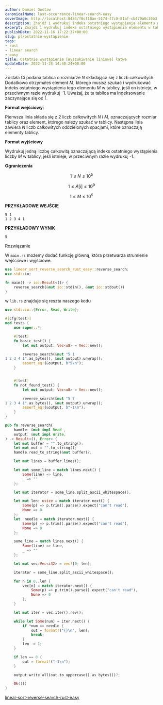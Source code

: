 ```yaml
---
author: Daniel Gustaw
canonicalName: last-occurrence-linear-search-easy
coverImage: http://localhost:8484/f0cf18ae-5174-47c0-81af-cb479a0c36b3.avif
description: Znajdź i wydrukuj indeks ostatniego wystąpienia elementu w tablicy.
excerpt: Znajdź i wydrukuj indeks ostatniego wystąpienia elementu w tablicy.
publishDate: 2022-11-16 17:22:37+00:00
slug: pl/ostatnie-wystapienie
tags:
- rust
- linear search
- easy
title: Ostatnie wystąpienie [Wyszukiwanie liniowe] łatwe
updateDate: 2022-11-28 14:40:24+00:00
---
```


Została Ci podana tablica o rozmiarze *N* składająca się z liczb całkowitych. Dodatkowo otrzymałeś element *M*, którego musisz szukać i wydrukować indeks ostatniego wystąpienia tego elementu *M* w tablicy, jeśli on istnieje, w przeciwnym razie wydrukuj -1. Uważaj, że ta tablica ma indeksowanie zaczynające się od 1.

**Format wejściowy**:

Pierwsza linia składa się z 2 liczb całkowitych *N* i *M*, oznaczających rozmiar tablicy oraz element, którego należy szukać w tablicy. Następna linia zawiera *N* liczb całkowitych oddzielonych spacjami, które oznaczają elementy tablicy.

**Format wyjściowy**

Wydrukuj jedną liczbę całkowitą oznaczającą indeks ostatniego wystąpienia liczby *M* w tablicy, jeśli istnieje, w przeciwnym razie wydrukuj -1.

**Ograniczenia**

$$
1 \le N \le 10^5
$$

$$
1 \le A[i] \le 10^9
$$

$$
1 \le M \le 10^9
$$


**PRZYKŁADOWE WEJŚCIE**

```
5 1
1 2 3 4 1
```

**PRZYKŁADOWY WYNIK**

```
5
```

Rozwiązanie

W `main.rs` możemy dodać funkcję główną, która przetwarza strumienie wejściowe i wyjściowe.

```rust
use linear_sort_reverse_search_rust_easy::reverse_search;
use std::io;

fn main() -> io::Result<()> {
    reverse_search(&mut io::stdin(), &mut io::stdout())
}
```

w `lib.rs` znajduje się reszta naszego kodu

```rust
use std::io::{Error, Read, Write};

#[cfg(test)]
mod tests {
    use super::*;

    #[test]
    fn basic_test() {
        let mut output: Vec<u8> = Vec::new();

        reverse_search(&mut "5 1
1 2 3 4 1".as_bytes(), &mut output).unwrap();
        assert_eq!(&output, b"5\n");
    }


    #[test]
    fn not_found_test() {
        let mut output: Vec<u8> = Vec::new();

        reverse_search(&mut "5 7
1 2 3 4 1".as_bytes(), &mut output).unwrap();
        assert_eq!(&output, b"-1\n");
    }
}

pub fn reverse_search(
    handle: &mut impl Read ,
    output: &mut impl Write,
) -> Result<(), Error> {
    let mut buffer = "".to_string();
    let mut out = "".to_string();
    handle.read_to_string(&mut buffer)?;

    let mut lines = buffer.lines();

    let mut some_line = match lines.next() {
        Some(line) => line,
        _ => ""
    };

    let mut iterator = some_line.split_ascii_whitespace();

    let mut len: usize = match iterator.next() {
        Some(p) => p.trim().parse().expect("can't read"),
        None => 0
    };
    let  needle = match iterator.next() {
        Some(p) => p.trim().parse().expect("can't read"),
        None => 0
    };

    some_line = match lines.next() {
        Some(line) => line,
        _ => ""
    };

    let mut vec:Vec<i32> = vec![0; len];

    iterator = some_line.split_ascii_whitespace();

    for n in 0..len {
        vec[n] = match iterator.next() {
            Some(p) => p.trim().parse().expect("can't read"),
            None => 0
        };
    }

    let mut iter = vec.iter().rev();

    while let Some(num) = iter.next() {
        if *num == needle {
            out = format!("{}\n", len);
            break;
        }
        len -= 1;
    }

    if len == 0 {
        out = format!("-1\n");
    }

    output.write_all(out.to_uppercase().as_bytes())?;

    Ok(())
}
```

[linear-sort-reverse-search-rust-easy](https://github.com/gustawdaniel/linear-sort-reverse-search-rust-easy)
